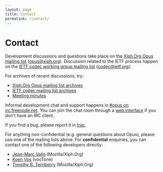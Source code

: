```yaml
---
layout: page
title: Contact
permalink: /contact/
---
```


# Contact

Development discussions and questions take place on the [Xiph.Org Opus mailing list][ml_xiph]
([opus@xiph.org][ml_xiph_mail]). Discussion related to the IETF process happen on the
[IETF codec working group mailing list][ml_ietf] ([codec@ietf.org][ml_ietf_mail]).

For archives of recent discussions, try:

-  [Xiph.Org Opus mailing list archives][ml_xiph_archive]
-  [IETF codec mailing list archives][ml_ietf_archive]
-  [Meeting minutes][meeting_min]

Informal development chat and support happens in [#opus on irc.freenode.net][irc_opus].
You can join the chat room through a [web interface][irc_opus_web] if you don't have an
IRC client.

If you find a bug, please report it in [trac][trac].

For anything non-confidential (e.g. general questions about Opus), please use
one of the mailing lists above.
For __confidential__ enquiries, you can contact one of the following developers directly:

-  [Jean-Marc Valin][j_m_valin] (Mozilla/Xiph.Org)
-  [Koen Vos][k_vos] (vocTone)
-  [Timothy B. Terriberry][t_terriberry] (Mozilla/Xiph.Org)


[ml_xiph]: http://lists.xiph.org/mailman/listinfo/opus
[ml_xiph_mail]: opus@xiph.org
[ml_ietf]: http://tools.ietf.org/wg/codec/
[ml_ietf_mail]: codec@ietf.org
[ml_xiph_archive]: http://lists.xiph.org/pipermail/opus/
[ml_ietf_archive]: http://www.ietf.org/mail-archive/web/codec/current/maillist.html
[meeting_min]: http://tools.ietf.org/wg/codec/minutes
[irc_opus]: irc://irc.freenode.net/opus
[irc_opus_web]: http://webchat.freenode.net/?channels=opus
[trac]: https://trac.xiph.org/newticket?component=Opus
[j_m_valin]: mailto:jmvalin@jmvalin.ca
[k_vos]: mailto:koenvos74@gmail.com
[t_terriberry]: mailto:tterribe@xiph.org
